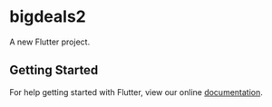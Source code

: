 # bigdeals2

A new Flutter project.

## Getting Started

For help getting started with Flutter, view our online
[documentation](https://flutter.io/).
